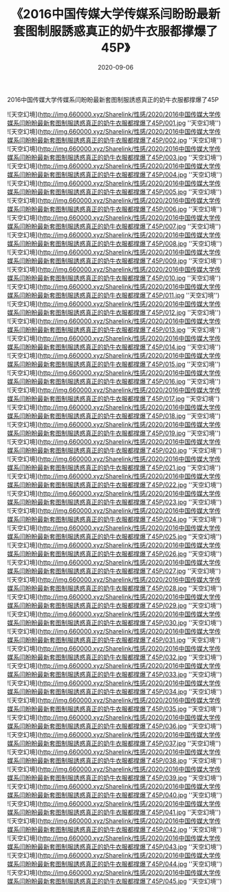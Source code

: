 ﻿---
layout: post
title:  《2016中国传媒大学传媒系闫盼盼最新套图制服誘惑真正的奶牛衣服都撑爆了45P》
date:   2020-09-06
img: http://img.660000.xyz/Sharelink/性感/2020/2016中国传媒大学传媒系闫盼盼最新套图制服誘惑真正的奶牛衣服都撑爆了45P/000.jpg
categories: [美女, 清纯, 唯美]
---

2016中国传媒大学传媒系闫盼盼最新套图制服誘惑真正的奶牛衣服都撑爆了45P



![天空幻境](http://img.660000.xyz/Sharelink/性感/2020/2016中国传媒大学传媒系闫盼盼最新套图制服誘惑真正的奶牛衣服都撑爆了45P/001.jpg ''天空幻境'') <br>
![天空幻境](http://img.660000.xyz/Sharelink/性感/2020/2016中国传媒大学传媒系闫盼盼最新套图制服誘惑真正的奶牛衣服都撑爆了45P/002.jpg ''天空幻境'') <br>
![天空幻境](http://img.660000.xyz/Sharelink/性感/2020/2016中国传媒大学传媒系闫盼盼最新套图制服誘惑真正的奶牛衣服都撑爆了45P/003.jpg ''天空幻境'') <br>
![天空幻境](http://img.660000.xyz/Sharelink/性感/2020/2016中国传媒大学传媒系闫盼盼最新套图制服誘惑真正的奶牛衣服都撑爆了45P/004.jpg ''天空幻境'') <br>
![天空幻境](http://img.660000.xyz/Sharelink/性感/2020/2016中国传媒大学传媒系闫盼盼最新套图制服誘惑真正的奶牛衣服都撑爆了45P/005.jpg ''天空幻境'') <br>
![天空幻境](http://img.660000.xyz/Sharelink/性感/2020/2016中国传媒大学传媒系闫盼盼最新套图制服誘惑真正的奶牛衣服都撑爆了45P/006.jpg ''天空幻境'') <br>
![天空幻境](http://img.660000.xyz/Sharelink/性感/2020/2016中国传媒大学传媒系闫盼盼最新套图制服誘惑真正的奶牛衣服都撑爆了45P/007.jpg ''天空幻境'') <br>
![天空幻境](http://img.660000.xyz/Sharelink/性感/2020/2016中国传媒大学传媒系闫盼盼最新套图制服誘惑真正的奶牛衣服都撑爆了45P/008.jpg ''天空幻境'') <br>
![天空幻境](http://img.660000.xyz/Sharelink/性感/2020/2016中国传媒大学传媒系闫盼盼最新套图制服誘惑真正的奶牛衣服都撑爆了45P/009.jpg ''天空幻境'') <br>
![天空幻境](http://img.660000.xyz/Sharelink/性感/2020/2016中国传媒大学传媒系闫盼盼最新套图制服誘惑真正的奶牛衣服都撑爆了45P/010.jpg ''天空幻境'') <br>
![天空幻境](http://img.660000.xyz/Sharelink/性感/2020/2016中国传媒大学传媒系闫盼盼最新套图制服誘惑真正的奶牛衣服都撑爆了45P/011.jpg ''天空幻境'') <br>
![天空幻境](http://img.660000.xyz/Sharelink/性感/2020/2016中国传媒大学传媒系闫盼盼最新套图制服誘惑真正的奶牛衣服都撑爆了45P/012.jpg ''天空幻境'') <br>
![天空幻境](http://img.660000.xyz/Sharelink/性感/2020/2016中国传媒大学传媒系闫盼盼最新套图制服誘惑真正的奶牛衣服都撑爆了45P/013.jpg ''天空幻境'') <br>
![天空幻境](http://img.660000.xyz/Sharelink/性感/2020/2016中国传媒大学传媒系闫盼盼最新套图制服誘惑真正的奶牛衣服都撑爆了45P/014.jpg ''天空幻境'') <br>
![天空幻境](http://img.660000.xyz/Sharelink/性感/2020/2016中国传媒大学传媒系闫盼盼最新套图制服誘惑真正的奶牛衣服都撑爆了45P/015.jpg ''天空幻境'') <br>
![天空幻境](http://img.660000.xyz/Sharelink/性感/2020/2016中国传媒大学传媒系闫盼盼最新套图制服誘惑真正的奶牛衣服都撑爆了45P/016.jpg ''天空幻境'') <br>
![天空幻境](http://img.660000.xyz/Sharelink/性感/2020/2016中国传媒大学传媒系闫盼盼最新套图制服誘惑真正的奶牛衣服都撑爆了45P/017.jpg ''天空幻境'') <br>
![天空幻境](http://img.660000.xyz/Sharelink/性感/2020/2016中国传媒大学传媒系闫盼盼最新套图制服誘惑真正的奶牛衣服都撑爆了45P/018.jpg ''天空幻境'') <br>
![天空幻境](http://img.660000.xyz/Sharelink/性感/2020/2016中国传媒大学传媒系闫盼盼最新套图制服誘惑真正的奶牛衣服都撑爆了45P/019.jpg ''天空幻境'') <br>
![天空幻境](http://img.660000.xyz/Sharelink/性感/2020/2016中国传媒大学传媒系闫盼盼最新套图制服誘惑真正的奶牛衣服都撑爆了45P/020.jpg ''天空幻境'') <br>
![天空幻境](http://img.660000.xyz/Sharelink/性感/2020/2016中国传媒大学传媒系闫盼盼最新套图制服誘惑真正的奶牛衣服都撑爆了45P/021.jpg ''天空幻境'') <br>
![天空幻境](http://img.660000.xyz/Sharelink/性感/2020/2016中国传媒大学传媒系闫盼盼最新套图制服誘惑真正的奶牛衣服都撑爆了45P/022.jpg ''天空幻境'') <br>
![天空幻境](http://img.660000.xyz/Sharelink/性感/2020/2016中国传媒大学传媒系闫盼盼最新套图制服誘惑真正的奶牛衣服都撑爆了45P/023.jpg ''天空幻境'') <br>
![天空幻境](http://img.660000.xyz/Sharelink/性感/2020/2016中国传媒大学传媒系闫盼盼最新套图制服誘惑真正的奶牛衣服都撑爆了45P/024.jpg ''天空幻境'') <br>
![天空幻境](http://img.660000.xyz/Sharelink/性感/2020/2016中国传媒大学传媒系闫盼盼最新套图制服誘惑真正的奶牛衣服都撑爆了45P/025.jpg ''天空幻境'') <br>
![天空幻境](http://img.660000.xyz/Sharelink/性感/2020/2016中国传媒大学传媒系闫盼盼最新套图制服誘惑真正的奶牛衣服都撑爆了45P/026.jpg ''天空幻境'') <br>
![天空幻境](http://img.660000.xyz/Sharelink/性感/2020/2016中国传媒大学传媒系闫盼盼最新套图制服誘惑真正的奶牛衣服都撑爆了45P/027.jpg ''天空幻境'') <br>
![天空幻境](http://img.660000.xyz/Sharelink/性感/2020/2016中国传媒大学传媒系闫盼盼最新套图制服誘惑真正的奶牛衣服都撑爆了45P/028.jpg ''天空幻境'') <br>
![天空幻境](http://img.660000.xyz/Sharelink/性感/2020/2016中国传媒大学传媒系闫盼盼最新套图制服誘惑真正的奶牛衣服都撑爆了45P/029.jpg ''天空幻境'') <br>
![天空幻境](http://img.660000.xyz/Sharelink/性感/2020/2016中国传媒大学传媒系闫盼盼最新套图制服誘惑真正的奶牛衣服都撑爆了45P/030.jpg ''天空幻境'') <br>
![天空幻境](http://img.660000.xyz/Sharelink/性感/2020/2016中国传媒大学传媒系闫盼盼最新套图制服誘惑真正的奶牛衣服都撑爆了45P/031.jpg ''天空幻境'') <br>
![天空幻境](http://img.660000.xyz/Sharelink/性感/2020/2016中国传媒大学传媒系闫盼盼最新套图制服誘惑真正的奶牛衣服都撑爆了45P/032.jpg ''天空幻境'') <br>
![天空幻境](http://img.660000.xyz/Sharelink/性感/2020/2016中国传媒大学传媒系闫盼盼最新套图制服誘惑真正的奶牛衣服都撑爆了45P/033.jpg ''天空幻境'') <br>
![天空幻境](http://img.660000.xyz/Sharelink/性感/2020/2016中国传媒大学传媒系闫盼盼最新套图制服誘惑真正的奶牛衣服都撑爆了45P/034.jpg ''天空幻境'') <br>
![天空幻境](http://img.660000.xyz/Sharelink/性感/2020/2016中国传媒大学传媒系闫盼盼最新套图制服誘惑真正的奶牛衣服都撑爆了45P/035.jpg ''天空幻境'') <br>
![天空幻境](http://img.660000.xyz/Sharelink/性感/2020/2016中国传媒大学传媒系闫盼盼最新套图制服誘惑真正的奶牛衣服都撑爆了45P/036.jpg ''天空幻境'') <br>
![天空幻境](http://img.660000.xyz/Sharelink/性感/2020/2016中国传媒大学传媒系闫盼盼最新套图制服誘惑真正的奶牛衣服都撑爆了45P/037.jpg ''天空幻境'') <br>
![天空幻境](http://img.660000.xyz/Sharelink/性感/2020/2016中国传媒大学传媒系闫盼盼最新套图制服誘惑真正的奶牛衣服都撑爆了45P/038.jpg ''天空幻境'') <br>
![天空幻境](http://img.660000.xyz/Sharelink/性感/2020/2016中国传媒大学传媒系闫盼盼最新套图制服誘惑真正的奶牛衣服都撑爆了45P/039.jpg ''天空幻境'') <br>
![天空幻境](http://img.660000.xyz/Sharelink/性感/2020/2016中国传媒大学传媒系闫盼盼最新套图制服誘惑真正的奶牛衣服都撑爆了45P/040.jpg ''天空幻境'') <br>
![天空幻境](http://img.660000.xyz/Sharelink/性感/2020/2016中国传媒大学传媒系闫盼盼最新套图制服誘惑真正的奶牛衣服都撑爆了45P/041.jpg ''天空幻境'') <br>
![天空幻境](http://img.660000.xyz/Sharelink/性感/2020/2016中国传媒大学传媒系闫盼盼最新套图制服誘惑真正的奶牛衣服都撑爆了45P/042.jpg ''天空幻境'') <br>
![天空幻境](http://img.660000.xyz/Sharelink/性感/2020/2016中国传媒大学传媒系闫盼盼最新套图制服誘惑真正的奶牛衣服都撑爆了45P/043.jpg ''天空幻境'') <br>
![天空幻境](http://img.660000.xyz/Sharelink/性感/2020/2016中国传媒大学传媒系闫盼盼最新套图制服誘惑真正的奶牛衣服都撑爆了45P/044.jpg ''天空幻境'') <br>
![天空幻境](http://img.660000.xyz/Sharelink/性感/2020/2016中国传媒大学传媒系闫盼盼最新套图制服誘惑真正的奶牛衣服都撑爆了45P/045.jpg ''天空幻境'') <br>